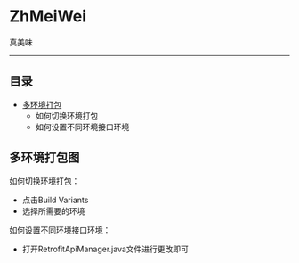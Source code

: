 # ZhMeiWei
真美味


****
## 目录
* [多环境打包](#多环境打包)
    * 如何切换环境打包
    * 如何设置不同环境接口环境
    
    
    
多环境打包图
------
如何切换环境打包：

- 点击Build Variants
- 选择所需要的环境  

如何设置不同环境接口环境：
- 打开RetrofitApiManager.java文件进行更改即可

